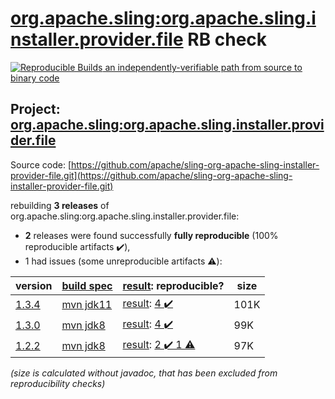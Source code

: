 [org.apache.sling:org.apache.sling.installer.provider.file](https://search.maven.org/artifact/org.apache.sling/org.apache.sling.installer.provider.file/) RB check
=======

[![Reproducible Builds](https://reproducible-builds.org/images/logos/rb.svg) an independently-verifiable path from source to binary code](https://reproducible-builds.org/)

## Project: [org.apache.sling:org.apache.sling.installer.provider.file](https://search.maven.org/artifact/org.apache.sling/org.apache.sling.installer.provider.file/)

Source code: [https://github.com/apache/sling-org-apache-sling-installer-provider-file.git](https://github.com/apache/sling-org-apache-sling-installer-provider-file.git)

rebuilding **3 releases** of org.apache.sling:org.apache.sling.installer.provider.file:
- **2** releases were found successfully **fully reproducible** (100% reproducible artifacts :heavy_check_mark:),
- 1 had issues (some unreproducible artifacts :warning:):

| version | [build spec](/BUILDSPEC.md) | [result](https://reproducible-builds.org/docs/jvm/): reproducible? | size |
| -- | --------- | ------ | -- |
| [1.3.4](https://search.maven.org/artifact/org.apache.sling/org.apache.sling.installer.provider.file/1.3.4/pom) | [mvn jdk11](org.apache.sling.installer.provider.file-1.3.4.buildspec) | [result](org.apache.sling.installer.provider.file-1.3.4.buildinfo): [4 :heavy_check_mark: ](org.apache.sling.installer.provider.file-1.3.4.buildcompare) | 101K |
| [1.3.0](https://search.maven.org/artifact/org.apache.sling/org.apache.sling.installer.provider.file/1.3.0/pom) | [mvn jdk8](org.apache.sling.installer.provider.file-1.3.0.buildspec) | [result](org.apache.sling.installer.provider.file-1.3.0.buildinfo): [4 :heavy_check_mark: ](org.apache.sling.installer.provider.file-1.3.0.buildcompare) | 99K |
| [1.2.2](https://search.maven.org/artifact/org.apache.sling/org.apache.sling.installer.provider.file/1.2.2/pom) | [mvn jdk8](org.apache.sling.installer.provider.file-1.2.2.buildspec) | [result](org.apache.sling.installer.provider.file-1.2.2.buildinfo): [2 :heavy_check_mark:  1 :warning:](org.apache.sling.installer.provider.file-1.2.2.buildcompare) | 97K |

<i>(size is calculated without javadoc, that has been excluded from reproducibility checks)</i>
